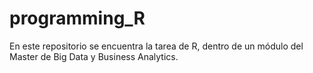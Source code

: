 # programming_R
En este repositorio se encuentra la tarea de R, dentro de un módulo del Master de Big Data y Business Analytics.
